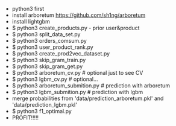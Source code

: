 * python3 first
* install arboretum https://github.com/sh1ng/arboretum
* install lightgbm
* $ python3 create_products.py - prior user&product
* $ python3 split_data_set.py
* $ python3 orders_comsum.py
* $ python3 user_product_rank.py
* $ python3 create_prod2vec_dataset.py
* $ python3 skip_gram_train.py
* $ python3 skip_gram_get.py
* $ python3 arboretum_cv.py # optional just to see CV
* $ python3 lgbm_cv.py # optional...
* $ python3 arboretum_submition.py # prediction with arboretum
* $ python3 lgbm_submition.py # prediction with lgbm
* merge probabilities from 'data/prediction_arboretum.pkl' and 'data/prediction_lgbm.pkl'
* $ python3 f1_optimal.py 
* PROFIT!!!!!
